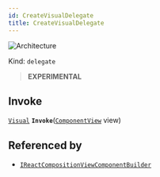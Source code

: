 ```yaml
---
id: CreateVisualDelegate
title: CreateVisualDelegate
---
```


![Architecture](https://img.shields.io/badge/architecture-new_only-blue)

Kind: `delegate`

> **EXPERIMENTAL**

## Invoke
[`Visual`](https://learn.microsoft.com/windows/windows-app-sdk/api/winrt/Microsoft.UI.Composition.Visual) **`Invoke`**([`ComponentView`](ComponentView) view)

## Referenced by
- [`IReactCompositionViewComponentBuilder`](IReactCompositionViewComponentBuilder)
